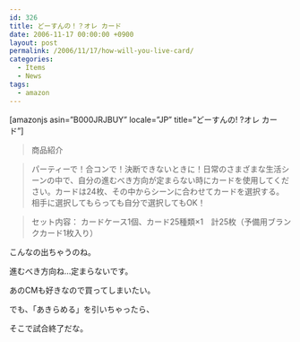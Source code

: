 ```yaml
---
id: 326
title: どーすんの！？オレ カード
date: 2006-11-17 00:00:00 +0900
layout: post
permalink: /2006/11/17/how-will-you-live-card/
categories:
  - Items
  - News
tags:
  - amazon
---
```

[amazonjs asin=&#8221;B000JRJBUY&#8221; locale=&#8221;JP&#8221; title=&#8221;どーすんの! ?オレ カード&#8221;]

<!--more-->

> 商品紹介
  
> パーティーで！合コンで！決断できないときに！日常のさまざまな生活シーンの中で、自分の進むべき方向が定まらない時にカードを使用してください。カードは24枚、その中からシーンに合わせてカードを選択する。相手に選択してもらっても自分で選択してもOK！
  
> セット内容： カードケース1個、カード25種類×1　計25枚（予備用ブランクカード1枚入り）

こんなの出ちゃうのね。
  
進むべき方向ね…定まらないです。
  
あのCMも好きなので買ってしまいたい。
  
でも、「あきらめる」を引いちゃったら、
  
そこで試合終了だな。
